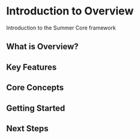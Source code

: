 # Introduction to Overview

Introduction to the Summer Core framework

## What is Overview?

## Key Features

## Core Concepts

## Getting Started

## Next Steps
